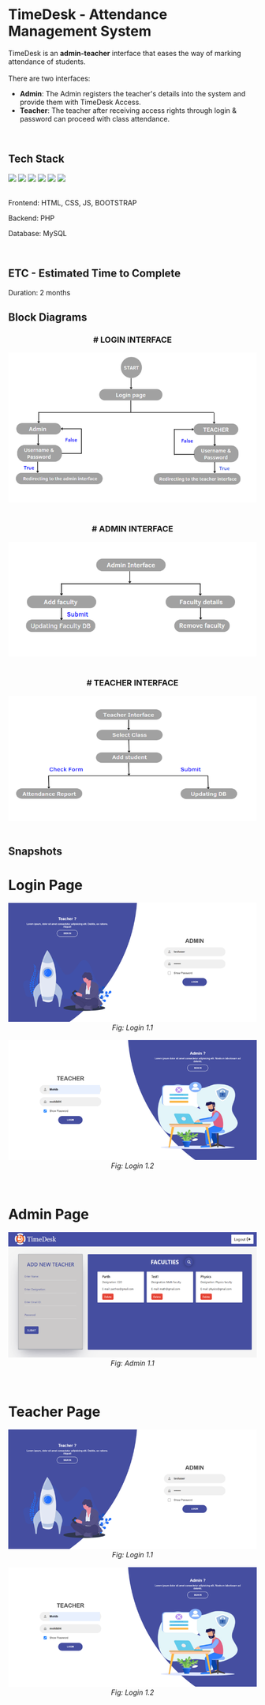 # TimeDesk - Attendance Management System

TimeDesk is an **admin-teacher** interface that eases the way of marking attendance of students. <br/><br/>
There are two interfaces:
- **Admin**: The Admin registers the teacher's details into the system and provide them with TimeDesk Access.
- **Teacher**: The teacher after receiving access rights through login & password can proceed with class attendance.
<br/>

## Tech Stack
<div display="flex">
  <img src="https://upload.wikimedia.org/wikipedia/commons/thumb/6/61/HTML5_logo_and_wordmark.svg/2048px-HTML5_logo_and_wordmark.svg.png" height="60"/>
  <img src="https://upload.wikimedia.org/wikipedia/commons/thumb/d/d5/CSS3_logo_and_wordmark.svg/1452px-CSS3_logo_and_wordmark.svg.png" height="60"/>
  <img src="https://upload.wikimedia.org/wikipedia/commons/thumb/6/6a/JavaScript-logo.png/640px-JavaScript-logo.png" height="60"/>
  <img src="https://upload.wikimedia.org/wikipedia/commons/thumb/b/b2/Bootstrap_logo.svg/2560px-Bootstrap_logo.svg.png" height="60"/>
  <img src="https://upload.wikimedia.org/wikipedia/commons/thumb/2/27/PHP-logo.svg/2560px-PHP-logo.svg.png" height="60"/>
  <img src="https://1000logos.net/wp-content/uploads/2020/08/MySQL-Logo.png" height="60"/>
</div>
<br/>
<div>
  <p>Frontend: HTML, CSS, JS, BOOTSTRAP</p>
  <p>Backend: PHP</p>
  <p>Database: MySQL</p>
</div>

<br/>

## ETC - Estimated Time to Complete
Duration: 2 months
<br/>

## Block Diagrams
<div align="center">
  <h3># LOGIN INTERFACE</h3>
  <img src="block1.png"/>
</div>
<br/>
<div align="center">
  <h3># ADMIN INTERFACE</h3>
  <img src="block3.png"/>
</div>
<br/>
<div align="center">
  <h3># TEACHER INTERFACE</h3>
  <img src="block2.png"/>
</div>
<br/>

## Snapshots
# Login Page
<div align="center">
  <img src="login1.png"/><br/>
  <i>Fig: Login 1.1</i>
  <br/>
  <br/>
  <img src="login2.png"/><br/>
  <i>Fig: Login 1.2</i>
</div>
<br/><br/>

# Admin Page
<div align="center">
  <img src="admin1.png"/><br/>
  <i>Fig: Admin 1.1</i>
  <br/>
</div>
<br/><br/>

# Teacher Page
<div align="center">
  <img src="login1.png"/><br/>
  <i>Fig: Login 1.1</i>
  <br/>
  <br/>
  <img src="login2.png"/><br/>
  <i>Fig: Login 1.2</i>
</div>



